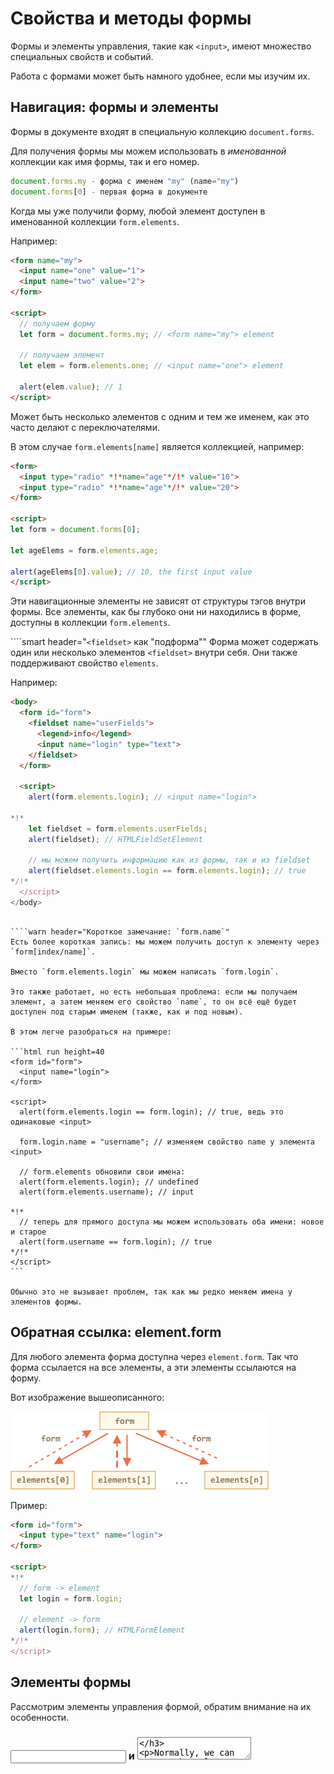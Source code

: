 # Свойства и методы формы

Формы и элементы управления, такие как `<input>`, имеют множество специальных свойств и событий.

Работа с формами может быть намного удобнее, если мы изучим их.

## Навигация: формы и элементы

Формы в документе входят в специальную коллекцию `document.forms`.

Для получения формы мы можем использовать в *именованной* коллекции как имя формы, так и его номер.

```js no-beautify
document.forms.my - форма с именем "my" (name="my")
document.forms[0] - первая форма в документе
```

Когда мы уже получили форму, любой элемент доступен в именованной коллекции `form.elements`.

Например:

```html run height=40
<form name="my">
  <input name="one" value="1">
  <input name="two" value="2">
</form>

<script>
  // получаем форму
  let form = document.forms.my; // <form name="my"> element

  // получаем элемент
  let elem = form.elements.one; // <input name="one"> element

  alert(elem.value); // 1
</script>
```

Может быть несколько элементов с одним и тем же именем, как это часто делают с переключателями.

В этом случае `form.elements[name]` является коллекцией, например:

```html run height=40
<form>
  <input type="radio" *!*name="age"*/!* value="10">
  <input type="radio" *!*name="age"*/!* value="20">
</form>

<script>
let form = document.forms[0];

let ageElems = form.elements.age;

alert(ageElems[0].value); // 10, the first input value
</script>
```

Эти навигационные элементы не зависят от структуры тэгов внутри формы. Все элементы, как бы глубоко они ни находились в форме, доступны в коллекции `form.elements`.

````smart header="`<fieldset>` как \"подформа\""
Форма может содержать один или несколько элементов `<fieldset>` внутри себя. Они также поддерживают свойство `elements`.

Например:

```html run height=80
<body>
  <form id="form">
    <fieldset name="userFields">
      <legend>info</legend>
      <input name="login" type="text">
    </fieldset>
  </form>

  <script>
    alert(form.elements.login); // <input name="login">

*!*
    let fieldset = form.elements.userFields;
    alert(fieldset); // HTMLFieldSetElement

    // мы можем получить информацию как из формы, так и из fieldset
    alert(fieldset.elements.login == form.elements.login); // true
*/!*
  </script>
</body>
```
````

````warn header="Короткое замечание: `form.name`"
Есть более короткая запись: мы можем получить доступ к элементу через `form[index/name]`. 

Вместо `form.elements.login` мы можем написать `form.login`.

Это также работает, но есть небольшая проблема: если мы получаем элемент, а затем меняем его свойство `name`, то он всё ещё будет доступен под старым именем (также, как и под новым).

В этом легче разобраться на примере:

```html run height=40
<form id="form">
  <input name="login">
</form>

<script>
  alert(form.elements.login == form.login); // true, ведь это одинаковые <input>

  form.login.name = "username"; // изменяем свойство name у элемента <input>

  // form.elements обновили свои имена:
  alert(form.elements.login); // undefined
  alert(form.elements.username); // input

*!*
  // теперь для прямого доступа мы можем использовать оба имени: новое и старое
  alert(form.username == form.login); // true
*/!*
</script>
```

Обычно это не вызывает проблем, так как мы редко меняем имена у элементов формы.

````

## Обратная ссылка: element.form

Для любого элемента форма доступна через `element.form`. Так что форма ссылается на все элементы, а эти элементы ссылаются на форму.

Вот изображение вышеописанного:

![](form-navigation.png)

Пример:

```html run height=40
<form id="form">
  <input type="text" name="login">
</form>

<script>
*!*
  // form -> element
  let login = form.login;

  // element -> form
  alert(login.form); // HTMLFormElement
*/!*
</script>
```

## Элементы формы

Рассмотрим элементы управления формой, обратим внимание на их особенности.

### <input> и <textarea>

Normally, we can access the value as `input.value` or `input.checked` for checkboxes.
Обычно, мы можем получить доступ к значению элемента, используя `input.value` или `input.checked` для флажков.

Вот так:

```js
input.value = "Новое значение";
textarea.value = "Новый текст";

input.checked = true; // для флажков и переключателей
```

```warn header="Используйте `textarea.value` вместо `textarea.innerHTML`"
Обратите внимание, что мы никогда не должны использовать `textarea.InternalHTML`: он хранит только тот HTML, который был изначально на странице, а не текущее значение. 
```

### <select> и <option>

Тэг `<select>` имеет 3 важных свойства:

1. `select.options` -- коллекция из элементов `<option>`,
2. `select.value` -- значение выбранного `<option>`,
3. `select.selectedIndex` -- номер выбранного `<option>`.

Имеется три способа задать значение для `<select>`:

1. Найти необходимый `<option>` и установить в `option.selected` значение `true`
2. Установить в `select.value` значение нужного нам `<option>`.
3. Установить в `select.selectedIndex` номер `<option>`.

Первый способ наиболее понятный, но `(2)` и `(3)` являются более удобными при работе.

Вот эти способы на примере:

```html run
<select id="select">
  <option value="apple">Яблоко</option>
  <option value="pear">Груша</option>
  <option value="banana">Банан</option>
</select>

<script>
  // все три строки делают одно и то же
  select.options[2].selected = true;
  select.selectedIndex = 2;
  select.value = 'banana';
</script>
```

В отличие от большинства других элементов управления, `<select multiple>` позволяет нам выбрать несколько вариантов. В этом случае нам необходимо пройтись по `select.options`, чтобы получить все выбранные значения.

Например так:

```html run
<select id="select" *!*multiple*/!*>
  <option value="blues" selected>Блюз</option>
  <option value="rock" selected>Рок</option>
  <option value="classic">Классика</option>
</select>

<script>
  // получаем все выбранные значения из <select multiple>
  let selected = Array.from(select.options)
    .filter(option => option.selected)
    .map(option => option.value);

  alert(selected); // Блюз,Рок
</script>
```

Полное описание элемента `<select>` доступна на <https://html.spec.whatwg.org/multipage/forms.html#the-select-element>.

### new Option

В описании [элемента <option>](https://html.spec.whatwg.org/multipage/forms.html#the-option-element) есть красивый короткий синтаксис для создания элемента <option>:

```js
option = new Option(text, value, defaultSelected, selected);
```

Параметры:

- `text` -- содержимое <option>,
- `value` -- значение,
- `defaultSelected` -- если `true`, то создаётся атрибут `selected`,
- `selected` -- если `true`, то <option> будет выбранным.

Пример:

```js
let option = new Option("Текст", "value");
// создаст <option value="value">Текст</option>
```

Тот же элемент, но выбранный:

```js
let option = new Option("Текст", "value", true, true);
```

```smart header="Дополнительные свойства `<option>`"
Элементы `<option>` имеют дополнительные свойства:

`selected`
: Выбрана ли опция.

`index`
: Номер опции среди других в списке `<select>`.

`text`
: Содержимое опции (то, что видит посетитель).
```

## Итого

Свойства для навигации по формам:

`document.forms`
: Форма доступна через `document.forms[name/index]`.

`form.elements`  
: Элементы формы доступны через `form.elements[name/index]`, или можно просто использовать `form[name/index]`. Свойство `elements` также работает для `<fieldset>`.

`element.form`
: Элементы ссылаются на свою форму в свойстве `form`.

Значение элементов формы доступны через `input.value`, `textarea.value`, `select.value` и т.д. либо  `input.checked` для флажков и переключателей.

Для элемента `<select>` мы также можем получить индекс выбранной опции через `select.selectedIndex`, либо используя коллекцию опций `select.options`. Полное описание этого и других элементов находится по адресу <https://html.spec.whatwg.org/multipage/forms.html>.

Это были основы для начала работы с формами. В следующей главе мы рассмотрим такие события, как `focus` и `blur`, которые могут происходить на любом элементе, но чаще всего обрабатываются в формах.
